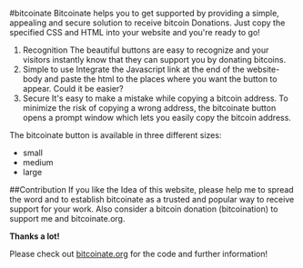 #bitcoinate
Bitcoinate helps you to get supported by providing a simple, appealing and secure solution to receive bitcoin Donations. Just copy the specified CSS and HTML into your website and you're ready to go!

1. Recognition The beautiful buttons are easy to recognize and your visitors instantly know that they can support you by donating bitcoins.
1. Simple to use Integrate the Javascript link at the end of the website-body and paste the html to the places where you want the button to appear. Could it be easier?
1. Secure It's easy to make a mistake while copying a bitcoin address. To minimize the risk of copying a wrong address, the bitcoinate button opens a prompt window which lets you easily copy the bitcoin address.


The bitcoinate button is available in three different sizes:
* small
* medium
* large

##Contribution
If you like the Idea of this website, please help me to spread the word and to establish bitcoinate as a trusted and popular way to receive support for your work. Also consider a bitcoin donation (bitcoination) to support me and bitcoinate.org.

**Thanks a lot!**

Please check out [bitcoinate.org](http://bitcoinate.org) for the code and further information!
